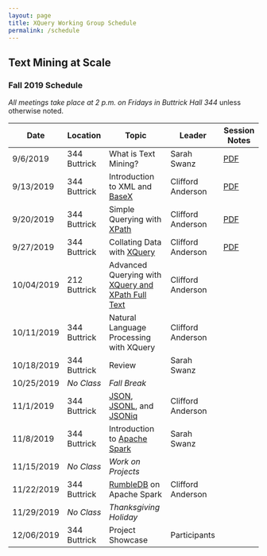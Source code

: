 ```yaml
---
layout: page
title: XQuery Working Group Schedule
permalink: /schedule
---
```



## Text Mining at Scale

### Fall 2019 Schedule

*All meetings take place at 2 p.m. on Fridays in Buttrick Hall 344* unless otherwise noted.

| Date | Location | Topic | Leader | Session Notes |
|------|-------|-------|-------|-------|
| 9/6/2019 | 344 Buttrick| What is Text Mining? | Sarah Swanz | [PDF](https://heardlibrary.github.io/digital-scholarship/script/xquery/text-mining/text-mining-at-scale-session-1.pdf) |
| 9/13/2019 | 344 Buttrick| Introduction to XML and [BaseX](http://basex.org/) | Clifford Anderson | [PDF](https://heardlibrary.github.io/digital-scholarship/script/xquery/text-mining/text-mining-at-scale-session-2.pdf) |
| 9/20/2019 | 344 Buttrick| Simple Querying with [XPath](https://www.w3.org/TR/2017/REC-xpath-31-20170321/) | Clifford Anderson | [PDF](https://heardlibrary.github.io/digital-scholarship/script/xquery/text-mining/text-mining-at-scale-session-3.pdf)  |
| 9/27/2019 |  344 Buttrick| Collating Data with [XQuery](https://www.w3.org/TR/xquery-31/) | Clifford Anderson | [PDF](https://heardlibrary.github.io/digital-scholarship/script/xquery/text-mining/text-mining-at-scale-session-4.pdf) |
| 10/04/2019 | 212 Buttrick| Advanced Querying with [XQuery and XPath Full Text](https://www.w3.org/TR/xpath-full-text-10/) | Clifford Anderson |  |
| 10/11/2019 | 344 Buttrick| Natural Language Processing with XQuery | Clifford Anderson | |
| 10/18/2019 | 344 Buttrick| Review | Sarah Swanz |  |
| 10/25/2019 | *No Class* | *Fall Break* |  |  |
| 11/1/2019 | 344 Buttrick| [JSON](https://www.json.org/), [JSONL](http://jsonlines.org/), and [JSONiq](http://jsoniq.org/) | Clifford Anderson | |
| 11/8/2019 | 344 Buttrick| Introduction to [Apache Spark](https://spark.apache.org/) | Sarah Swanz |  |
| 11/15/2019 | *No Class* | *Work on Projects* |  |  |
| 11/22/2019 | 344 Buttrick| [RumbleDB](http://rumbledb.org/) on Apache Spark | Clifford Anderson| |
| 11/29/2019 | *No Class* | *Thanksgiving Holiday* |  |  |
| 12/06/2019 | 344 Buttrick| Project Showcase | Participants | |
